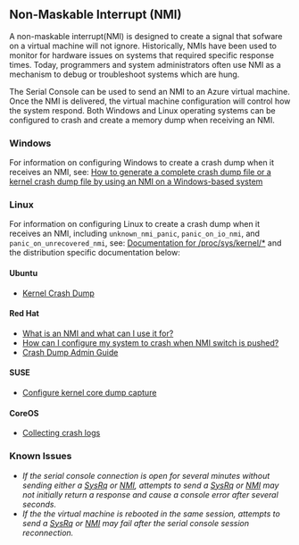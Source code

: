 ## Non-Maskable Interrupt (NMI) ##
A non-maskable interrupt(NMI) is designed to create a signal that sofware on a virtual machine will not ignore. Historically, NMIs have been used to monitor for hardware issues on systems that required specific response times.  Today, programmers and system administrators often use NMI as a mechanism to debug or troubleshoot systems which are hung.

The Serial Console can be used to send an NMI to an Azure virtual machine. Once the NMI is delivered, the virtual machine configuration will control how the system respond.  Both Windows and Linux operating systems can be configured to crash and create a memory dump when receiving an NMI.

### Windows ###
For information on configuring Windows to create a crash dump when it receives an NMI, see: [How to generate a complete crash dump file or a kernel crash dump file by using an NMI on a Windows-based system](https://support.microsoft.com/en-us/help/927069/how-to-generate-a-complete-crash-dump-file-or-a-kernel-crash-dump-file)

### Linux ###
For information on configuring Linux to create a crash dump when it receives an NMI, including `unknown_nmi_panic`, `panic_on_io_nmi`, and `panic_on_unrecovered_nmi`, see: [Documentation for /proc/sys/kernel/*](https://www.kernel.org/doc/Documentation/sysctl/kernel.txt) and the distribution specific documentation below:
 
 #### Ubuntu ####
 - [Kernel Crash Dump](https://help.ubuntu.com/lts/serverguide/kernel-crash-dump.html)

 #### Red Hat ####
 - [What is an NMI and what can I use it for?](https://access.redhat.com/solutions/4127)
 - [How can I configure my system to crash when NMI switch is pushed?](https://access.redhat.com/solutions/125103)
 - [Crash Dump Admin Guide](https://access.redhat.com/documentation/en-us/red_hat_enterprise_linux/7/pdf/kernel_crash_dump_guide/kernel-crash-dump-guide.pdf)

#### SUSE ####
- [Configure kernel core dump capture](https://www.suse.com/support/kb/doc/?id=3374462)
#### CoreOS ####
- [Collecting crash logs](https://coreos.com/os/docs/latest/collecting-crash-logs.html)


### Known Issues ###
- *If the serial console connection is open for several minutes without sending either a [SysRq](sysrq.md) or [NMI](nmi.md), attempts to send a [SysRq](sysrq.md) or [NMI](nmi.md) may not initially return a response and cause a console error after several seconds.*
- *If the the virtual machine is rebooted in the same session, attempts to send a [SysRq](sysrq.md) or [NMI](nmi.md) may fail after the serial console session reconnection.*
